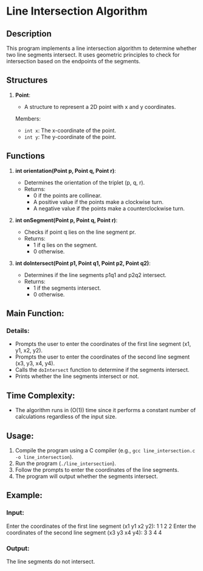 # Line Intersection Algorithm

## Description

This program implements a line intersection algorithm to determine whether two line segments intersect. It uses geometric principles to check for intersection based on the endpoints of the segments.

## Structures

1. **Point**:
   - A structure to represent a 2D point with x and y coordinates.

   Members:
   - `int x`: The x-coordinate of the point.
   - `int y`: The y-coordinate of the point.

## Functions

1. **int orientation(Point p, Point q, Point r)**:
   - Determines the orientation of the triplet (p, q, r).
   - Returns:
     - 0 if the points are collinear.
     - A positive value if the points make a clockwise turn.
     - A negative value if the points make a counterclockwise turn.

2. **int onSegment(Point p, Point q, Point r)**:
   - Checks if point q lies on the line segment pr.
   - Returns:
     - 1 if q lies on the segment.
     - 0 otherwise.

3. **int doIntersect(Point p1, Point q1, Point p2, Point q2)**:
   - Determines if the line segments p1q1 and p2q2 intersect.
   - Returns:
     - 1 if the segments intersect.
     - 0 otherwise.

## Main Function:

### Details:

- Prompts the user to enter the coordinates of the first line segment (x1, y1, x2, y2).
- Prompts the user to enter the coordinates of the second line segment (x3, y3, x4, y4).
- Calls the `doIntersect` function to determine if the segments intersect.
- Prints whether the line segments intersect or not.

## Time Complexity:

- The algorithm runs in \(O(1)\) time since it performs a constant number of calculations regardless of the input size.

## Usage:

1. Compile the program using a C compiler (e.g., `gcc line_intersection.c -o line_intersection`).
2. Run the program (`./line_intersection`).
3. Follow the prompts to enter the coordinates of the line segments.
4. The program will output whether the segments intersect.

## Example:

### Input:
Enter the coordinates of the first line segment (x1 y1 x2 y2): 1 1 2 2
Enter the coordinates of the second line segment (x3 y3 x4 y4): 3 3 4 4

### Output:
The line segments do not intersect.
